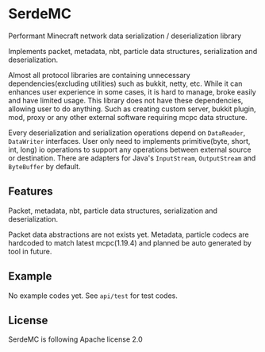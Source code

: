 # SerdeMC
Performant Minecraft network data serialization / deserialization library

Implements packet, metadata, nbt, particle data structures, serialization and deserialization.

Almost all protocol libraries are containing unnecessary dependencies(excluding utilities) such as bukkit, netty, etc. While it can enhances user experience in some cases, it is hard to manage, broke easily and have limited usage. This library does not have these dependencies, allowing user to do anything. Such as creating custom server, bukkit plugin, mod, proxy or any other external software requiring mcpc data structure.

Every deserialization and serialization operations depend on `DataReader`, `DataWriter` interfaces. User only need to implements primitive(byte, short, int, long) io operations to support any operations between external source or destination. There are adapters for Java's `InputStream`, `OutputStream` and `ByteBuffer` by default.

## Features
Packet, metadata, nbt, particle data structures, serialization and deserialization.

Packet data abstractions are not exists yet. Metadata, particle codecs are hardcoded to match latest mcpc(1.19.4) and planned be auto generated by tool in future.

## Example
No example codes yet. See `api/test` for test codes.

## License
SerdeMC is following Apache license 2.0